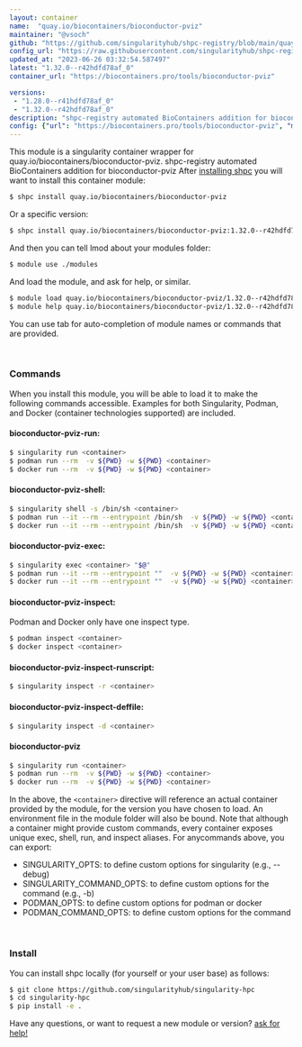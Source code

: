 ```yaml
---
layout: container
name:  "quay.io/biocontainers/bioconductor-pviz"
maintainer: "@vsoch"
github: "https://github.com/singularityhub/shpc-registry/blob/main/quay.io/biocontainers/bioconductor-pviz/container.yaml"
config_url: "https://raw.githubusercontent.com/singularityhub/shpc-registry/main/quay.io/biocontainers/bioconductor-pviz/container.yaml"
updated_at: "2023-06-26 03:32:54.587497"
latest: "1.32.0--r42hdfd78af_0"
container_url: "https://biocontainers.pro/tools/bioconductor-pviz"

versions:
 - "1.28.0--r41hdfd78af_0"
 - "1.32.0--r42hdfd78af_0"
description: "shpc-registry automated BioContainers addition for bioconductor-pviz"
config: {"url": "https://biocontainers.pro/tools/bioconductor-pviz", "maintainer": "@vsoch", "description": "shpc-registry automated BioContainers addition for bioconductor-pviz", "latest": {"1.32.0--r42hdfd78af_0": "sha256:ba01727b3319ef1d94fc1d683052ef9a7d67ed01d326c10502e3d19c1783338f"}, "tags": {"1.28.0--r41hdfd78af_0": "sha256:516343a80955f6a913f9238f32ef9540532f2052e533af5461f1ad5944088828", "1.32.0--r42hdfd78af_0": "sha256:ba01727b3319ef1d94fc1d683052ef9a7d67ed01d326c10502e3d19c1783338f"}, "docker": "quay.io/biocontainers/bioconductor-pviz"}
---
```


This module is a singularity container wrapper for quay.io/biocontainers/bioconductor-pviz.
shpc-registry automated BioContainers addition for bioconductor-pviz
After [installing shpc](#install) you will want to install this container module:


```bash
$ shpc install quay.io/biocontainers/bioconductor-pviz
```

Or a specific version:

```bash
$ shpc install quay.io/biocontainers/bioconductor-pviz:1.32.0--r42hdfd78af_0
```

And then you can tell lmod about your modules folder:

```bash
$ module use ./modules
```

And load the module, and ask for help, or similar.

```bash
$ module load quay.io/biocontainers/bioconductor-pviz/1.32.0--r42hdfd78af_0
$ module help quay.io/biocontainers/bioconductor-pviz/1.32.0--r42hdfd78af_0
```

You can use tab for auto-completion of module names or commands that are provided.

<br>

### Commands

When you install this module, you will be able to load it to make the following commands accessible.
Examples for both Singularity, Podman, and Docker (container technologies supported) are included.

#### bioconductor-pviz-run:

```bash
$ singularity run <container>
$ podman run --rm  -v ${PWD} -w ${PWD} <container>
$ docker run --rm  -v ${PWD} -w ${PWD} <container>
```

#### bioconductor-pviz-shell:

```bash
$ singularity shell -s /bin/sh <container>
$ podman run --it --rm --entrypoint /bin/sh  -v ${PWD} -w ${PWD} <container>
$ docker run --it --rm --entrypoint /bin/sh  -v ${PWD} -w ${PWD} <container>
```

#### bioconductor-pviz-exec:

```bash
$ singularity exec <container> "$@"
$ podman run --it --rm --entrypoint ""  -v ${PWD} -w ${PWD} <container> "$@"
$ docker run --it --rm --entrypoint ""  -v ${PWD} -w ${PWD} <container> "$@"
```

#### bioconductor-pviz-inspect:

Podman and Docker only have one inspect type.

```bash
$ podman inspect <container>
$ docker inspect <container>
```

#### bioconductor-pviz-inspect-runscript:

```bash
$ singularity inspect -r <container>
```

#### bioconductor-pviz-inspect-deffile:

```bash
$ singularity inspect -d <container>
```



#### bioconductor-pviz

```bash
$ singularity run <container>
$ podman run --rm  -v ${PWD} -w ${PWD} <container>
$ docker run --rm  -v ${PWD} -w ${PWD} <container>
```


In the above, the `<container>` directive will reference an actual container provided
by the module, for the version you have chosen to load. An environment file in the
module folder will also be bound. Note that although a container
might provide custom commands, every container exposes unique exec, shell, run, and
inspect aliases. For anycommands above, you can export:

 - SINGULARITY_OPTS: to define custom options for singularity (e.g., --debug)
 - SINGULARITY_COMMAND_OPTS: to define custom options for the command (e.g., -b)
 - PODMAN_OPTS: to define custom options for podman or docker
 - PODMAN_COMMAND_OPTS: to define custom options for the command

<br>

### Install

You can install shpc locally (for yourself or your user base) as follows:

```bash
$ git clone https://github.com/singularityhub/singularity-hpc
$ cd singularity-hpc
$ pip install -e .
```

Have any questions, or want to request a new module or version? [ask for help!](https://github.com/singularityhub/singularity-hpc/issues)